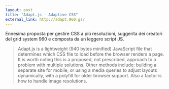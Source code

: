 ```yaml
---
layout: post
title: "Adapt.js - Adaptive CSS"
external_link: http://adapt.960.gs/
---
```


Ennesima proposta per gestire CSS a più resoluzioni, suggerita dei creatori del grid system 960 e composta da un leggero script JS.

> Adapt.js is a lightweight (940 bytes minified) JavaScript file that determines which CSS file to load before the browser renders a page. It is worth noting this is a proposed, not prescribed, approach to a problem with multiple solutions. Other methods include: building a separate site for mobile, or using a media queries to adjust layouts dynamically, with a polyfill for older browser support. Also a factor is how to handle image resolutions.
